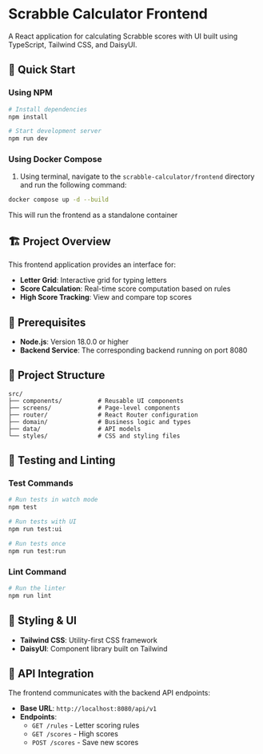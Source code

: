 # Scrabble Calculator Frontend

A React application for calculating Scrabble scores with UI built using TypeScript, Tailwind CSS, and DaisyUI.

## 🚀 Quick Start

### Using NPM

```bash
# Install dependencies
npm install

# Start development server
npm run dev
```

### Using Docker Compose

1. Using terminal, navigate to the `scrabble-calculator/frontend` directory and run the following command:

```bash
docker compose up -d --build
```

This will run the frontend as a standalone container

## 🏗️ Project Overview

This frontend application provides an interface for:

- **Letter Grid**: Interactive grid for typing letters
- **Score Calculation**: Real-time score computation based on rules
- **High Score Tracking**: View and compare top scores

## 🔧 Prerequisites

- **Node.js**: Version 18.0.0 or higher
- **Backend Service**: The corresponding backend running on port 8080

## 📁 Project Structure

```
src/
├── components/          # Reusable UI components
├── screens/             # Page-level components
├── router/              # React Router configuration
├── domain/              # Business logic and types
├── data/                # API models
└── styles/              # CSS and styling files
```

## 🧪 Testing and Linting

### Test Commands

```bash
# Run tests in watch mode
npm test

# Run tests with UI
npm run test:ui

# Run tests once
npm run test:run
```

### Lint Command

```bash
# Run the linter
npm run lint
```

## 🎨 Styling & UI

- **Tailwind CSS**: Utility-first CSS framework
- **DaisyUI**: Component library built on Tailwind

## 🔌 API Integration

The frontend communicates with the backend API endpoints:

- **Base URL**: `http://localhost:8080/api/v1`
- **Endpoints**:
  - `GET /rules` - Letter scoring rules
  - `GET /scores` - High scores
  - `POST /scores` - Save new scores
